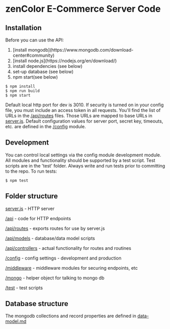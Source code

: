 # zenColor E-Commerce Server Code


## Installation
Before you can use the API:
<ol>
<li>[install mongodb](https://www.mongodb.com/download-center#community)</li>
<li>[install node.js](https://nodejs.org/en/download/)</li>
<li>install dependencies (see below)</li>
<li>set-up database (see below)</li>
<li>npm start(see below)</li>
</ol>

```shell
$ npm install
$ npm run build
$ npm start
```
Default local http port for dev is 3010.  If security is turned on in your config file, you must include an access token in all requests.
You'll find the list of URLs in the [/api/routes](./api/routes/) files.  Those URLs are mapped to base URLs in [server.js](./server.js).
Default configuration values for server port, secret key, timeouts, etc. are defined in the [/config](./config/) module.

## Development
You can control local settings via the config module development module.
All modules and functionality should be supported by a test script.  Test scripts are in the 'test' folder.
Always write and run tests prior to committing to the repo.  To run tests:

```shell
$ npm test
```

## Folder structure

[server.js](./server.js) - HTTP server

[/api](./api/) - code for HTTP endpoints

[/api/routes](./api/routes/) - exports routes for use by server.js

[/api/models](./api/models/) - database/data model scripts

[/api/controllers](./api/controllers/) - actual functionality for routes and routines

[/config](./config/) - config settings - development and production

[/middleware](./middleware/) - middleware modules for securing endpoints, etc

[/mongo](./mongo/) - helper object for talking to mongo db

[/test](./test/) - test scripts

## Database structure
The mongodb collections and record properties are defined in [data-model.md](./data-model.md)
